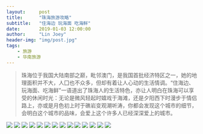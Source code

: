 ```yaml
---
layout:     post
title:      "珠海旅游攻略"
subtitle:   "住海边 玩海面 吃海鲜"
date:       2019-01-03 12:00:00
author:     "Lin Joey"
header-img: "img/post.jpg"
tags:
    - 旅游
    - 华南旅游
---
```


>珠海位于我国大陆南部之巅，毗邻澳门，是我国首批经济特区之一，她的地理面积并不大，人囗也不众多，但却有着让人心动的生活情调。“住海边、玩海面、吃海鲜”一语道出了珠海人的生活特色，亦让人明白在珠海可以享受的休闲时光：无论是微风轻起时嬉戏于海滩，还是夕阳西下时漫步于情侣路上，亦或是月色初上时于礁岩变观潮听涛，你都会发现这个城市的细节，会明白这个城市的品味，会爱上这个许多人已经深深爱上的城市。

![](https://linjoey-image.oss-cn-beijing.aliyuncs.com/我是驴友-珠海旅游攻略_页面_01.jpg)
![](https://linjoey-image.oss-cn-beijing.aliyuncs.com/我是驴友-珠海旅游攻略_页面_02.jpg)
![](https://linjoey-image.oss-cn-beijing.aliyuncs.com/我是驴友-珠海旅游攻略_页面_03.jpg)
![](https://linjoey-image.oss-cn-beijing.aliyuncs.com/我是驴友-珠海旅游攻略_页面_04.jpg)
![](https://linjoey-image.oss-cn-beijing.aliyuncs.com/我是驴友-珠海旅游攻略_页面_05.jpg)
![](https://linjoey-image.oss-cn-beijing.aliyuncs.com/我是驴友-珠海旅游攻略_页面_06.jpg)
![](https://linjoey-image.oss-cn-beijing.aliyuncs.com/我是驴友-珠海旅游攻略_页面_07.jpg)
![](https://linjoey-image.oss-cn-beijing.aliyuncs.com/我是驴友-珠海旅游攻略_页面_08.jpg)
![](https://linjoey-image.oss-cn-beijing.aliyuncs.com/我是驴友-珠海旅游攻略_页面_09.jpg)
![](https://linjoey-image.oss-cn-beijing.aliyuncs.com/我是驴友-珠海旅游攻略_页面_10.jpg)
![](https://linjoey-image.oss-cn-beijing.aliyuncs.com/我是驴友-珠海旅游攻略_页面_11.jpg)
![](https://linjoey-image.oss-cn-beijing.aliyuncs.com/我是驴友-珠海旅游攻略_页面_12.jpg)
![](https://linjoey-image.oss-cn-beijing.aliyuncs.com/我是驴友-珠海旅游攻略_页面_13.jpg)
![](https://linjoey-image.oss-cn-beijing.aliyuncs.com/我是驴友-珠海旅游攻略_页面_14.jpg)

